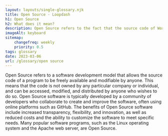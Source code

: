 ```yaml
--- 
layout: layouts/single-glossary.njk
title: Open Source - Loopdash
h1: Open Source
h2: What does it mean?
description: Open Source refers to the fact that the source code of Wordpress is freely available for anyone to view, modify, and distribute, allowing for a collaborative and community-driven approach to software development.
imageAlt: keyboard
sitemap:
	changefreq: weekly
	priority: 0.5
tags: glossary
date: 2023-03-06
url: /glossary/open source
---
```


Open Source refers to a software development model that allows the source code of a program to be freely available and modifiable by anyone. This means that the code is not owned by any particular company or individual, and can be accessed, modified, and distributed by anyone who wishes to do so. Open Source software is typically developed by a community of developers who collaborate to create and improve the software, often using online platforms such as GitHub. The benefits of Open Source software include increased transparency, flexibility, and innovation, as well as reduced costs and the ability to customize the software to meet specific needs. Many popular software programs, such as the Linux operating system and the Apache web server, are Open Source.
